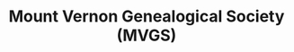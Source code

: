---
layout: repo
title: "Mount Vernon Genealogical Society (MVGS)"
id: 16090
permalink: repos/16090/
---
